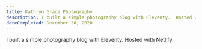```yaml
---
title: Kathryn Grace Photography
description: I built a simple photography blog with Eleventy.  Hosted with Netlify.
dateCompleted: December 20, 2020
---
```


I built a simple photography blog with Eleventy.  Hosted with Netlify.  
